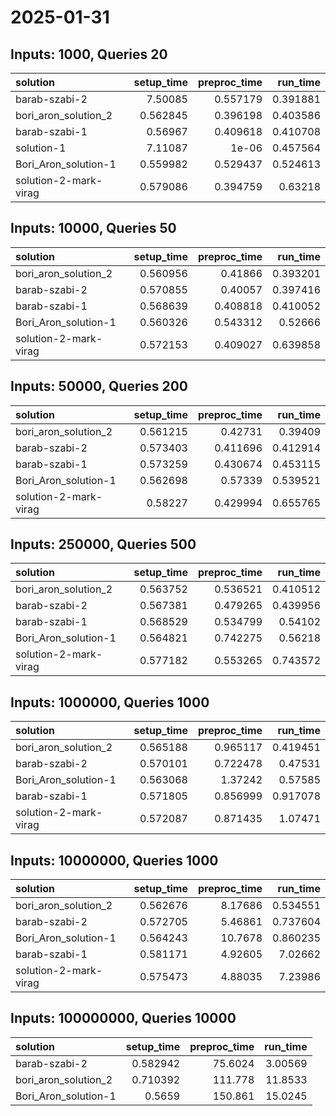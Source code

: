 # 2025-01-31

## Inputs: 1000, Queries 20

| solution              |   setup_time |   preproc_time |   run_time |
|:----------------------|-------------:|---------------:|-----------:|
| barab-szabi-2         |     7.50085  |       0.557179 |   0.391881 |
| bori_aron_solution_2  |     0.562845 |       0.396198 |   0.403586 |
| barab-szabi-1         |     0.56967  |       0.409618 |   0.410708 |
| solution-1            |     7.11087  |       1e-06    |   0.457564 |
| Bori_Aron_solution-1  |     0.559982 |       0.529437 |   0.524613 |
| solution-2-mark-virag |     0.579086 |       0.394759 |   0.63218  |

## Inputs: 10000, Queries 50

| solution              |   setup_time |   preproc_time |   run_time |
|:----------------------|-------------:|---------------:|-----------:|
| bori_aron_solution_2  |     0.560956 |       0.41866  |   0.393201 |
| barab-szabi-2         |     0.570855 |       0.40057  |   0.397416 |
| barab-szabi-1         |     0.568639 |       0.408818 |   0.410052 |
| Bori_Aron_solution-1  |     0.560326 |       0.543312 |   0.52666  |
| solution-2-mark-virag |     0.572153 |       0.409027 |   0.639858 |

## Inputs: 50000, Queries 200

| solution              |   setup_time |   preproc_time |   run_time |
|:----------------------|-------------:|---------------:|-----------:|
| bori_aron_solution_2  |     0.561215 |       0.42731  |   0.39409  |
| barab-szabi-2         |     0.573403 |       0.411696 |   0.412914 |
| barab-szabi-1         |     0.573259 |       0.430674 |   0.453115 |
| Bori_Aron_solution-1  |     0.562698 |       0.57339  |   0.539521 |
| solution-2-mark-virag |     0.58227  |       0.429994 |   0.655765 |

## Inputs: 250000, Queries 500

| solution              |   setup_time |   preproc_time |   run_time |
|:----------------------|-------------:|---------------:|-----------:|
| bori_aron_solution_2  |     0.563752 |       0.536521 |   0.410512 |
| barab-szabi-2         |     0.567381 |       0.479265 |   0.439956 |
| barab-szabi-1         |     0.568529 |       0.534799 |   0.54102  |
| Bori_Aron_solution-1  |     0.564821 |       0.742275 |   0.56218  |
| solution-2-mark-virag |     0.577182 |       0.553265 |   0.743572 |

## Inputs: 1000000, Queries 1000

| solution              |   setup_time |   preproc_time |   run_time |
|:----------------------|-------------:|---------------:|-----------:|
| bori_aron_solution_2  |     0.565188 |       0.965117 |   0.419451 |
| barab-szabi-2         |     0.570101 |       0.722478 |   0.47531  |
| Bori_Aron_solution-1  |     0.563068 |       1.37242  |   0.57585  |
| barab-szabi-1         |     0.571805 |       0.856999 |   0.917078 |
| solution-2-mark-virag |     0.572087 |       0.871435 |   1.07471  |

## Inputs: 10000000, Queries 1000

| solution              |   setup_time |   preproc_time |   run_time |
|:----------------------|-------------:|---------------:|-----------:|
| bori_aron_solution_2  |     0.562676 |        8.17686 |   0.534551 |
| barab-szabi-2         |     0.572705 |        5.46861 |   0.737604 |
| Bori_Aron_solution-1  |     0.564243 |       10.7678  |   0.860235 |
| barab-szabi-1         |     0.581171 |        4.92605 |   7.02662  |
| solution-2-mark-virag |     0.575473 |        4.88035 |   7.23986  |

## Inputs: 100000000, Queries 10000

| solution             |   setup_time |   preproc_time |   run_time |
|:---------------------|-------------:|---------------:|-----------:|
| barab-szabi-2        |     0.582942 |        75.6024 |    3.00569 |
| bori_aron_solution_2 |     0.710392 |       111.778  |   11.8533  |
| Bori_Aron_solution-1 |     0.5659   |       150.861  |   15.0245  |